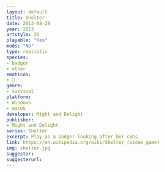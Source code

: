 ```yaml
---
layout: default
title: Shelter
date: 2013-08-28
year: 2013
artstyle: 3D
playable: "Yes"
mods: "No"
type: realistic
species: 
- badger
- other
emoticon: 
- 🦡
genre: 
- survival
platform:
- Windows
- macOS
developer: Might and Delight
publisher:
- Might and Delight
series: Shelter
excerpt: Play as a badger looking after her cubs. 
link: https://en.wikipedia.org/wiki/Shelter_(video_game)
img: shelter.jpg
suggester: 
suggesterurl:  
---
```


